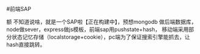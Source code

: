 #前端SAP

额 不知道说啥，就是一个SAP啦【正在构建中】，预想mongodb 做后端数据库，node做sever，express做js模板，前端sap用pushstate+hash， 移动端采用部分状态记忆存储（localstorage+cookie），pc端为了保证搜索引擎能抓去，让hash直接跳转。